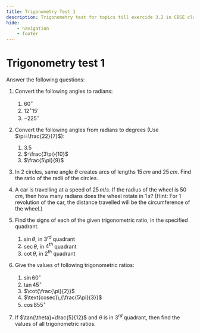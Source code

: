 ```yaml
---
title: Trigonometry Test 1
description: Trigonometry test for topics till exercide 3.2 in CBSE class 11 maths.
hide:
    - navigation
    - footer
---
```


# Trigonometry test 1

Answer the following questions:

1.  Convert the following angles to radians:
    1.  $60^\circ$
    2.  $12^\circ15'$
    3.  $-225^\circ$

2.  Convert the following angles from radians to degrees (Use $\pi=\frac{22}{7}$):
    1. $3.5$
    2. $-\frac{3\pi}{10}$
    3. $\frac{5\pi}{9}$

3.  In 2 circles, same angle $\theta$ creates arcs of lengths $15\,cm$ and $25\,cm$. Find the ratio of the radii of the circles.

4.  A car is travelling at a speed of $25\,m/s$. If the radius of the wheel is $50\,cm$, then how many radians does the wheel rotate in $1\,s$?
    (Hint: For 1 revolution of the car, the distance travelled will be the circumference of the wheel.)

5.  Find the signs of each of the given trigonometric ratio, in the specified quadrant.
    1.  $\sin{\theta}$, in $3^{rd}$ quadrant
    2.  $\sec{\theta}$, in $4^{th}$ quadrant
    3.  $\cot{\theta}$, in $2^{th}$ quadrant

6.  Give the values of following trigonometric ratios:
    1.  $\sin{60^\circ}$
    2.  $\tan{45^\circ}$
    3.  $\cot{\frac{\pi}{2}}$
    4.  $\text{cosec}\,{\frac{5\pi}{3}}$
    5.  $\cos{855^\circ}$

7.  If $\tan{\theta}=\frac{5}{12}$ and $\theta$ is in $3^{rd}$ quadrant, then find the values of all trigonometric ratios.